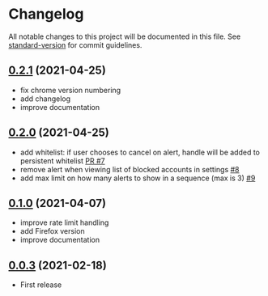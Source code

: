 # Changelog

All notable changes to this project will be documented in this file. See [standard-version](https://github.com/conventional-changelog/standard-version) for commit guidelines.

## [0.2.1](https://github.com/MobileFirstLLC/doucheblock/compare/v0.2.0...v0.2.1) (2021-04-25)

- fix chrome version numbering
- add changelog
- improve documentation

## [0.2.0](https://github.com/MobileFirstLLC/doucheblock/compare/0.1.0...v0.2.0) (2021-04-25)

- add whitelist: if user chooses to cancel on alert, handle will be added to persistent whitelist [PR #7](https://github.com/MobileFirstLLC/doucheblock/pull/7)
- remove alert when viewing list of blocked accounts in settings [#8](https://github.com/MobileFirstLLC/doucheblock/issues/8)
- add max limit on how many alerts to show in a sequence (max is 3) [#9](https://github.com/MobileFirstLLC/doucheblock/issues/9)


## [0.1.0](https://github.com/MobileFirstLLC/doucheblock/compare/0.0.3...0.1.0) (2021-04-07)

- improve rate limit handling
- add Firefox version
- improve documentation

## [0.0.3](https://github.com/MobileFirstLLC/doucheblock/releases/tag/0.0.3) (2021-02-18)

- First release
